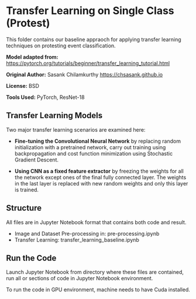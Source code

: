 # Transfer Learning on Single Class (Protest)

This folder contains our baseline appraoch for applying transfer learning techniques on protesting event classification. 

**Model adapted from:** https://pytorch.org/tutorials/beginner/transfer_learning_tutorial.html

**Original Author:** Sasank Chilamkurthy <https://chsasank.github.io>

**License:** BSD

**Tools Used:** PyTorch, ResNet-18

## Transfer Learning Models

Two major transfer learning scenarios are examined here:

- **Fine-tuning the Convolutional Neural Network** by replacing random initialization with a pretrained network, carry out training using backpropagation and cost function minimization using Stochastic Gradient Descent.

- **Using CNN as a fixed feature extractor** by freezing the weights for all the network except ones of the final fully connected layer. The weights in the last layer is replaced with new random weights and only this layer is trained.

## Structure

All files are in Jupyter Notebook format that contains both code and result.

- Image and Dataset Pre-processing in: pre-processing.ipynb
- Transfer Learning: transfer_learning_baseline.ipynb

## Run the Code

Launch Jupyter Notebook from directory where these files are contained, run all or sections of code in Jupyter Notebook environment. 

To run the code in GPU environment, machine needs to have Cuda installed. 
